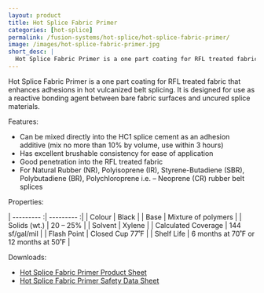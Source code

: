 ```yaml
---
layout: product
title: Hot Splice Fabric Primer
categories: [hot-splice]
permalink: /fusion-systems/hot-splice/hot-splice-fabric-primer/
image: /images/hot-splice-fabric-primer.jpg
short_desc: |
  Hot Splice Fabric Primer is a one part coating for RFL treated fabric that enhances adhesions in hot vulcanized belt splicing. It is designed for use as a reactive bonding agent between bare fabric surfaces and uncured splice materials.
---
```


Hot Splice Fabric Primer is a one part coating for RFL treated fabric that enhances adhesions in hot vulcanized belt splicing. It is designed for use as a reactive bonding agent between bare fabric surfaces and uncured splice materials.

Features:
- Can be mixed directly into the HC1 splice cement as an adhesion additive (mix no more than 10% by volume, use within 3 hours)
- Has excellent brushable consistency for ease of application
- Good penetration into the RFL treated fabric
- For Natural Rubber (NR), Polyisoprene (IR), Styrene-Butadiene (SBR), Polybutadiene (BR), Polychloroprene i.e. – Neoprene (CR) rubber belt splices

Properties:

| --------- :| --------- :|
| Colour 	| Black |
| Base 	| Mixture of polymers |
| Solids (wt.) 	| 20 – 25% |
| Solvent 	| Xylene |
| Calculated Coverage 	| 144 sf/gal/mil |
| Flash Point 	| Closed Cup 77˚F |
| Shelf Life 	| 6 months at 70˚F or 12 months at 50˚F |

Downloads:
- [Hot Splice Fabric Primer Product Sheet](http://www.almex.com/file_download/81/HotSplicePrimer.pdf)
- [Hot Splice Fabric Primer Safety Data Sheet](http://www.almex.com/file_download/181)
